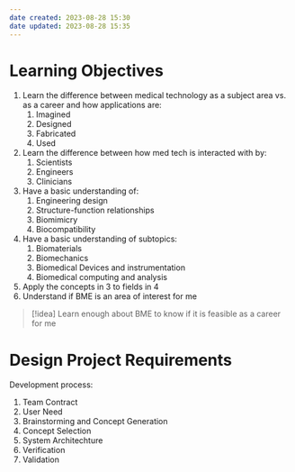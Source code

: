 ```yaml
---
date created: 2023-08-28 15:30
date updated: 2023-08-28 15:35
---
```


# Learning Objectives

1. Learn the difference between medical technology as a subject area vs. as a career and how applications are:
   1. Imagined
   2. Designed
   3. Fabricated
   4. Used
2. Learn the difference between how med tech is interacted with by:
   1. Scientists
   2. Engineers
   3. Clinicians
3. Have a basic understanding of:
   1. Engineering design
   2. Structure-function relationships
   3. Biomimicry
   4. Biocompatibility
4. Have a basic understanding of subtopics:
   1. Biomaterials
   2. Biomechanics
   3. Biomedical Devices and instrumentation
   4. Biomedical computing and analysis
5. Apply the concepts in 3 to fields in 4
6. Understand if BME is an area of interest for me

> [!idea]
> Learn enough about BME to know if it is feasible as a career for me

# Design Project Requirements
Development process:
1. Team Contract
2. User Need
3. Brainstorming and Concept Generation
4. Concept Selection
5. System Architechture
6. Verification
7. Validation
